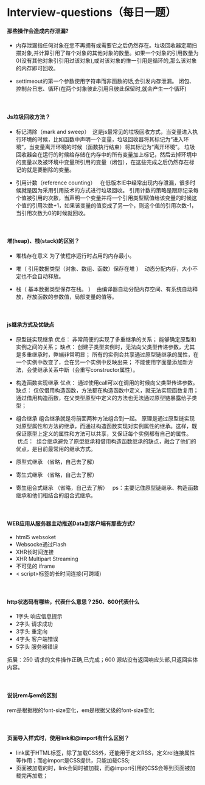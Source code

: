 # Interview-questions（每日一题）

#### 那些操作会造成内存泄漏?
- 内存泄漏指任何对象在您不再拥有或需要它之后仍然存在。垃圾回收器定期扫描对象,并计算引用了每个对象的其他对象的数量。如果一个对象的引用数量为0(没有其他对象引引用过该对象),或对该对象的惟一引用是循环的,那么该对象的内存即可回收。

- settimeout的第一个参数使用字符串而非函数的话,会引发内存泄漏。
闭包、控制台日志、循环(在两个对象彼此引用且彼此保留时,就会产生一个循环)
</br></br></br>

#### Js垃圾回收方法？

- 标记清除（mark and sweep）
  这是js最常见的垃圾回收方式，当变量进入执行环境的时候，比如函数中声明一个变量，垃圾回收器将其标记为“进入环境”，当变量离开环境的时候（函数执行结束）将其标记为“离开环境”。
  垃圾回收器会在运行的时候给存储在内存中的所有变量加上标记，然后去掉环境中的变量以及被环境中变量所引用的变量（闭包），在这些完成之后仍然存在标记的就是要删除的变量。
  
 - 引用计数（reference counting）
   在低版本IE中经常出现内存泄漏，很多时候就是因为采用引用技术的方式进行垃圾回收。
   引用计数的策略是跟踪记录每个值被引用的次数，当声明一个变量并将一个引用类型赋值给该变量的时候这个值的引用次数+1，如果该变量的值变成了另一个，则这个值的引用次数-1，当引用次数为0的时候就回收。
</br></br></br>

#### 堆(heap)、栈(stack)的区别？
- 堆栈存在意义
  为了使程序运行时占用的内存最小。
  
- 堆（  引用数据类型（对象、数组、函数）保存在堆 ）
  动态分配内存，大小不定也不会自动释放。
- 栈（  基本数据类型保存在栈。 ）
  由编译器自动分配内存空间、有系统自动释放，存放函数的参数值，局部变量的值等。
</br></br></br>
  
#### js继承方式及优缺点
- 原型链实现继承
优点：
  非常简便的实现了多重继承的关系；
  能够确定原型和实例之间的关系；
缺点：
  创建子类型实例时，无法向父类型传递参数，尤其是多重继承时，弊端非常明显；
  所有的实例会共享通过原型链继承的属性，在一个实例中改变了，会在另一个实例中反映出来；
  不能使用字面量添加新方法，会使继承关系中断（会重写constructor属性）。

- 构造函数实现继承
 优点：
   通过使用call可以在调用的时候向父类型传递参数。
 缺点：
   仅仅借用构造函数，方法都在构造函数中定义，就无法实现函数复用；
   通过借用构造函数，在父类型原型中定义的方法也无法通过原型链暴露给子类型；

- 组合继承
  组合继承就是将前面两种方法组合到一起。
  原理是通过原型链实现对原型属性和方法的继承，而通过构造函数实现对实例属性的继承。这样，既保证原型上定义的属性和方法可以共享，又保证每个实例都有自己的属性。
  优点：
  组合继承避免了原型继承和借用构造函数继承的缺点，融合了他们的优点，是目前最常用的继承方式。
 
- 原型式继承
  （省略，自己去了解）
    
- 寄生式继承
  （省略，自己去了解）

- 寄生组合式继承
  （省略，自己去了解）
  
ps：主要记住原型链继承、构造函数继承和他们相结合的组合式继承。
</br></br></br>

#### WEB应用从服务器主动推送Data到客户端有那些方式?
- html5 websoket
- Websocke通过Flash
- XHR长时间连接
- XHR Multipart Streaming
- 不可见的 iframe
- < script>标签的长时间连接(可跨域)
</br></br></br>

#### http状态码有哪些，代表什么意思？250、600代表什么
- 1字头 响应信息提示
- 2字头 请求成功
- 3字头 重定向
- 4字头 客户端错误
- 5字头 服务器错误

拓展：250 请求的文件操作正确,已完成；600 源站没有返回响应头部,只返回实体内容。
</br></br></br>

#### 说说rem与em的区别
rem是根据根的font-size变化，em是根据父级的font-size变化
</br></br></br>

#### 页面导入样式时，使用link和@import有什么区别？
- link属于HTML标签，除了加载CSS外，还能用于定义RSS，定义rel连接属性等作用；而@import是CSS提供，只能加载CSS;
- 页面被加载的时，link会同时被加载，而@import引用的CSS会等到页面被加载完再加载；
</br></br></br>
